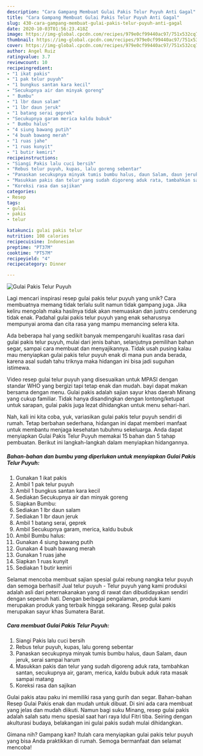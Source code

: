 ```yaml
---
description: "Cara Gampang Membuat Gulai Pakis Telur Puyuh Anti Gagal"
title: "Cara Gampang Membuat Gulai Pakis Telur Puyuh Anti Gagal"
slug: 430-cara-gampang-membuat-gulai-pakis-telur-puyuh-anti-gagal
date: 2020-10-03T01:56:23.418Z
image: https://img-global.cpcdn.com/recipes/979e0cf99440ac97/751x532cq70/gulai-pakis-telur-puyuh-foto-resep-utama.jpg
thumbnail: https://img-global.cpcdn.com/recipes/979e0cf99440ac97/751x532cq70/gulai-pakis-telur-puyuh-foto-resep-utama.jpg
cover: https://img-global.cpcdn.com/recipes/979e0cf99440ac97/751x532cq70/gulai-pakis-telur-puyuh-foto-resep-utama.jpg
author: Angel Ruiz
ratingvalue: 3.7
reviewcount: 10
recipeingredient:
- "1 ikat pakis"
- "1 pak telur puyuh"
- "1 bungkus santan kara kecil"
- "Secukupnya air dan minyak goreng"
- " Bumbu"
- "1 lbr daun salam"
- "1 lbr daun jeruk"
- "1 batang serai geprek"
- "Secukupnya garam merica kaldu bubuk"
- " Bumbu halus"
- "4 siung bawang putih"
- "4 buah bawang merah"
- "1 ruas jahe"
- "1 ruas kunyit"
- "1 butir kemiri"
recipeinstructions:
- "Siangi Pakis lalu cuci bersih"
- "Rebus telur puyuh, kupas, lalu goreng sebentar"
- "Panaskan secukupnya minyak tumis bumbu halus, daun Salam, daun jeruk, serai sampai harum"
- "Masukkan pakis dan telur yang sudah digoreng aduk rata, tambahkan santan, secukupnya air, garam, merica, kaldu bubuk aduk rata masak sampai matang"
- "Koreksi rasa dan sajikan"
categories:
- Resep
tags:
- gulai
- pakis
- telur

katakunci: gulai pakis telur 
nutrition: 108 calories
recipecuisine: Indonesian
preptime: "PT37M"
cooktime: "PT57M"
recipeyield: "4"
recipecategory: Dinner

---
```



![Gulai Pakis Telur Puyuh](https://img-global.cpcdn.com/recipes/979e0cf99440ac97/751x532cq70/gulai-pakis-telur-puyuh-foto-resep-utama.jpg)

Lagi mencari inspirasi resep gulai pakis telur puyuh yang unik? Cara membuatnya memang tidak terlalu sulit namun tidak gampang juga. Jika keliru mengolah maka hasilnya tidak akan memuaskan dan justru cenderung tidak enak. Padahal gulai pakis telur puyuh yang enak seharusnya mempunyai aroma dan cita rasa yang mampu memancing selera kita.

Ada beberapa hal yang sedikit banyak mempengaruhi kualitas rasa dari gulai pakis telur puyuh, mulai dari jenis bahan, selanjutnya pemilihan bahan segar, sampai cara membuat dan menyajikannya. Tidak usah pusing kalau mau menyiapkan gulai pakis telur puyuh enak di mana pun anda berada, karena asal sudah tahu triknya maka hidangan ini bisa jadi suguhan istimewa.

Video resep gulai telur puyuh yang disesuaikan untuk MPASI dengan standar WHO yang bergizi tapi tetap enak dan mudah. bayi dapat makan bersama dengan menu. Gulai pakis adalah sajian sayur khas daerah Minang yang cukup familiar. Tidak hanya disandingkan dengan lontong/ketupat untuk sarapan, gulai pakis juga lezat dihidangkan untuk menu sehari-hari.


Nah, kali ini kita coba, yuk, variasikan gulai pakis telur puyuh sendiri di rumah. Tetap berbahan sederhana, hidangan ini dapat memberi manfaat untuk membantu menjaga kesehatan tubuhmu sekeluarga. Anda dapat menyiapkan Gulai Pakis Telur Puyuh memakai 15 bahan dan 5 tahap pembuatan. Berikut ini langkah-langkah dalam menyiapkan hidangannya.

<!--inarticleads1-->

##### Bahan-bahan dan bumbu yang diperlukan untuk menyiapkan Gulai Pakis Telur Puyuh:

1. Gunakan 1 ikat pakis
1. Ambil 1 pak telur puyuh
1. Ambil 1 bungkus santan kara kecil
1. Sediakan Secukupnya air dan minyak goreng
1. Siapkan  Bumbu:
1. Sediakan 1 lbr daun salam
1. Sediakan 1 lbr daun jeruk
1. Ambil 1 batang serai, geprek
1. Ambil Secukupnya garam, merica, kaldu bubuk
1. Ambil  Bumbu halus:
1. Gunakan 4 siung bawang putih
1. Gunakan 4 buah bawang merah
1. Gunakan 1 ruas jahe
1. Siapkan 1 ruas kunyit
1. Sediakan 1 butir kemiri


Selamat mencoba membuat sajian spesial gulai rebung nangka telur puyuh dan semoga berhasil! Jual telur puyuh - Telur puyuh yang kami produksi adalah asli dari peternakanakan yang di rawat dan dibudidayakan sendiri dengan sepenuh hati. Dengan berbagai pengalaman, produk kami merupakan produk yang terbaik hingga sekarang. Resep gulai pakis merupakan sayur khas Sumatera Barat. 

<!--inarticleads2-->

##### Cara membuat Gulai Pakis Telur Puyuh:

1. Siangi Pakis lalu cuci bersih
1. Rebus telur puyuh, kupas, lalu goreng sebentar
1. Panaskan secukupnya minyak tumis bumbu halus, daun Salam, daun jeruk, serai sampai harum
1. Masukkan pakis dan telur yang sudah digoreng aduk rata, tambahkan santan, secukupnya air, garam, merica, kaldu bubuk aduk rata masak sampai matang
1. Koreksi rasa dan sajikan


Gulai pakis atau paku ini memiliki rasa yang gurih dan segar. Bahan-bahan Resep Gulai Pakis enak dan mudah untuk dibuat. Di sini ada cara membuat yang jelas dan mudah diikuti. Namun bagi suku Minang, resep gulai pakis adalah salah satu menu spesial saat hari raya Idul Fitri tiba. Seiring dengan akulturasi budaya, belakangan ini gulai pakis sudah mulai dihidangkan. 

Gimana nih? Gampang kan? Itulah cara menyiapkan gulai pakis telur puyuh yang bisa Anda praktikkan di rumah. Semoga bermanfaat dan selamat mencoba!
